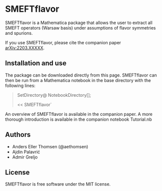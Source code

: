 # SMEFTflavor
SMEFTflavor is a Mathematica package that allows the user to extract all SMEFT operators (Warsaw basis) under assumptions of flavor symmetries and spurions.

If you use SMEFTflavor, please cite the companion paper [arXiv:2203.XXXXX](https://arxiv.org/abs/2203.XXXXX).

## Installation and use
The package can be downloaded directly from this page. SMEFTflavor can then be run from a Mathematica notebook in the base directory with the following lines:
> SetDirectory@ NotebookDirectory[];
>
> << SMEFTflavor`

An overview of SMEFTflavor is available in the companion paper. A more thorough introduction is available in the companion notebook Tutorial.nb

## Authors
 - Anders Eller Thomsen (@aethomsen)
 - Ajdin Palavrić
 - Admir Greljo

## License
SMEFTflavor is free software under the MIT license.
